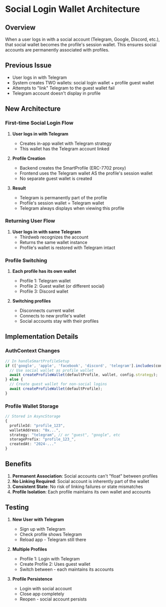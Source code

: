 # Social Login Wallet Architecture

## Overview

When a user logs in with a social account (Telegram, Google, Discord, etc.), that social wallet becomes the profile's session wallet. This ensures social accounts are permanently associated with profiles.

## Previous Issue

- User logs in with Telegram
- System creates TWO wallets: social login wallet + profile guest wallet
- Attempts to "link" Telegram to the guest wallet fail
- Telegram account doesn't display in profile

## New Architecture

### First-time Social Login Flow

1. **User logs in with Telegram**
   - Creates in-app wallet with Telegram strategy
   - This wallet has the Telegram account linked

2. **Profile Creation**
   - Backend creates the SmartProfile (ERC-7702 proxy)
   - Frontend uses the Telegram wallet AS the profile's session wallet
   - No separate guest wallet is created

3. **Result**
   - Telegram is permanently part of the profile
   - Profile's session wallet = Telegram wallet
   - Telegram always displays when viewing this profile

### Returning User Flow

1. **User logs in with same Telegram**
   - Thirdweb recognizes the account
   - Returns the same wallet instance
   - Profile's wallet is restored with Telegram intact

### Profile Switching

1. **Each profile has its own wallet**
   - Profile 1: Telegram wallet
   - Profile 2: Guest wallet (or different social)
   - Profile 3: Discord wallet

2. **Switching profiles**
   - Disconnects current wallet
   - Connects to new profile's wallet
   - Social accounts stay with their profiles

## Implementation Details

### AuthContext Changes

```typescript
// In handleSmartProfileSetup
if (['google', 'apple', 'facebook', 'discord', 'telegram'].includes(config.strategy) && wallet) {
  // Use social wallet as profile wallet
  await createProfileWallet(defaultProfile, wallet, config.strategy);
} else {
  // Create guest wallet for non-social logins
  await createProfileWallet(defaultProfile);
}
```

### Profile Wallet Storage

```typescript
// Stored in AsyncStorage
{
  profileId: "profile_123",
  walletAddress: "0x...",
  strategy: "telegram", // or "guest", "google", etc
  storagePrefix: "profile_123_",
  createdAt: "2024-..."
}
```

## Benefits

1. **Permanent Association**: Social accounts can't "float" between profiles
2. **No Linking Required**: Social account is inherently part of the wallet
3. **Consistent State**: No risk of linking failures or state mismatches
4. **Profile Isolation**: Each profile maintains its own wallet and accounts

## Testing

1. **New User with Telegram**
   - Sign up with Telegram
   - Check profile shows Telegram
   - Reload app - Telegram still there

2. **Multiple Profiles**
   - Profile 1: Login with Telegram
   - Create Profile 2: Uses guest wallet
   - Switch between - each maintains its accounts

3. **Profile Persistence**
   - Login with social account
   - Close app completely
   - Reopen - social account persists
